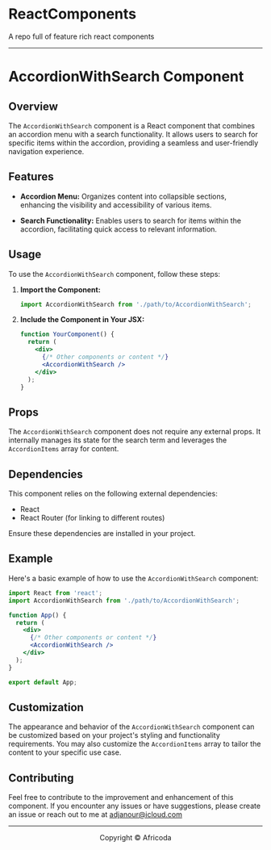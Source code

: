 # ReactComponents
A repo full of feature rich react components

---

 # AccordionWithSearch Component 

## Overview

The `AccordionWithSearch` component is a React component that combines an accordion menu with a search functionality. It allows users to search for specific items within the accordion, providing a seamless and user-friendly navigation experience.

## Features

- **Accordion Menu:** Organizes content into collapsible sections, enhancing the visibility and accessibility of various items.
  
- **Search Functionality:** Enables users to search for items within the accordion, facilitating quick access to relevant information.

## Usage

To use the `AccordionWithSearch` component, follow these steps:

1. **Import the Component:**
   ```jsx
   import AccordionWithSearch from './path/to/AccordionWithSearch';
   ```

2. **Include the Component in Your JSX:**
   ```jsx
   function YourComponent() {
     return (
       <div>
         {/* Other components or content */}
         <AccordionWithSearch />
       </div>
     );
   }
   ```

## Props

The `AccordionWithSearch` component does not require any external props. It internally manages its state for the search term and leverages the `AccordionItems` array for content.

## Dependencies

This component relies on the following external dependencies:

- React
- React Router (for linking to different routes)

Ensure these dependencies are installed in your project.

## Example

Here's a basic example of how to use the `AccordionWithSearch` component:

```jsx
import React from 'react';
import AccordionWithSearch from './path/to/AccordionWithSearch';

function App() {
  return (
    <div>
      {/* Other components or content */}
      <AccordionWithSearch />
    </div>
  );
}

export default App;
```

## Customization

The appearance and behavior of the `AccordionWithSearch` component can be customized based on your project's styling and functionality requirements. You may also customize the `AccordionItems` array to tailor the content to your specific use case.

## Contributing

Feel free to contribute to the improvement and enhancement of this component. If you encounter any issues or have suggestions, please create an issue or reach out to me at adjanour@icloud.com

---
<div align="center"> 
  Copyright © Africoda
</div>

